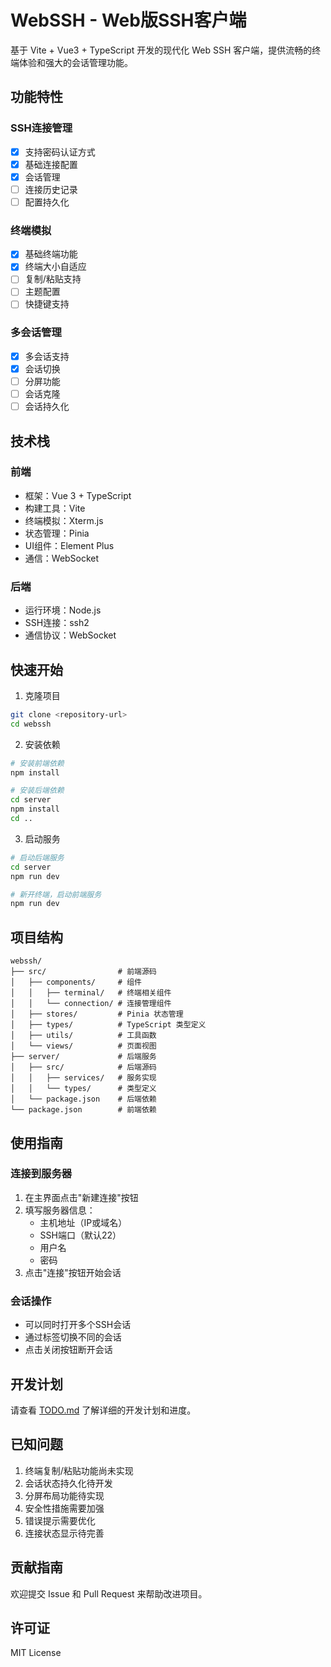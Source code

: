# WebSSH - Web版SSH客户端

基于 Vite + Vue3 + TypeScript 开发的现代化 Web SSH 客户端，提供流畅的终端体验和强大的会话管理功能。

## 功能特性

### SSH连接管理
- [x] 支持密码认证方式
- [x] 基础连接配置
- [x] 会话管理
- [ ] 连接历史记录
- [ ] 配置持久化

### 终端模拟
- [x] 基础终端功能
- [x] 终端大小自适应
- [ ] 复制/粘贴支持
- [ ] 主题配置
- [ ] 快捷键支持

### 多会话管理
- [x] 多会话支持
- [x] 会话切换
- [ ] 分屏功能
- [ ] 会话克隆
- [ ] 会话持久化

## 技术栈

### 前端
- 框架：Vue 3 + TypeScript
- 构建工具：Vite
- 终端模拟：Xterm.js
- 状态管理：Pinia
- UI组件：Element Plus
- 通信：WebSocket

### 后端
- 运行环境：Node.js
- SSH连接：ssh2
- 通信协议：WebSocket

## 快速开始

1. 克隆项目
```bash
git clone <repository-url>
cd webssh
```

2. 安装依赖
```bash
# 安装前端依赖
npm install

# 安装后端依赖
cd server
npm install
cd ..
```

3. 启动服务
```bash
# 启动后端服务
cd server
npm run dev

# 新开终端，启动前端服务
npm run dev
```


## 项目结构

```
webssh/
├── src/                # 前端源码
│   ├── components/     # 组件
│   │   ├── terminal/   # 终端相关组件
│   │   └── connection/ # 连接管理组件
│   ├── stores/         # Pinia 状态管理
│   ├── types/          # TypeScript 类型定义
│   ├── utils/          # 工具函数
│   └── views/          # 页面视图
├── server/             # 后端服务
│   ├── src/            # 后端源码
│   │   ├── services/   # 服务实现
│   │   └── types/      # 类型定义
│   └── package.json    # 后端依赖
└── package.json        # 前端依赖
```

## 使用指南

### 连接到服务器
1. 在主界面点击"新建连接"按钮
2. 填写服务器信息：
   - 主机地址（IP或域名）
   - SSH端口（默认22）
   - 用户名
   - 密码
3. 点击"连接"按钮开始会话

### 会话操作
- 可以同时打开多个SSH会话
- 通过标签切换不同的会话
- 点击关闭按钮断开会话

## 开发计划

请查看 [TODO.md](./TODO.md) 了解详细的开发计划和进度。

## 已知问题

1. 终端复制/粘贴功能尚未实现
2. 会话状态持久化待开发
3. 分屏布局功能待实现
4. 安全性措施需要加强
5. 错误提示需要优化
6. 连接状态显示待完善

## 贡献指南

欢迎提交 Issue 和 Pull Request 来帮助改进项目。

## 许可证

MIT License
